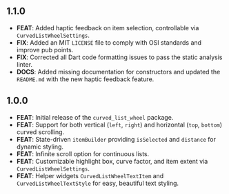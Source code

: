 ## 1.1.0

*   **FEAT**: Added haptic feedback on item selection, controllable via `CurvedListWheelSettings`.
*   **FIX**: Added an MIT `LICENSE` file to comply with OSI standards and improve pub points.
*   **FIX**: Corrected all Dart code formatting issues to pass the static analysis linter.
*   **DOCS**: Added missing documentation for constructors and updated the `README.md` with the new haptic feedback feature.

## 1.0.0

*   **FEAT**: Initial release of the `curved_list_wheel` package.
*   **FEAT**: Support for both vertical (`left`, `right`) and horizontal (`top`, `bottom`) curved scrolling.
*   **FEAT**: State-driven `itemBuilder` providing `isSelected` and `distance` for dynamic styling.
*   **FEAT**: Infinite scroll option for continuous lists.
*   **FEAT**: Customizable highlight box, curve factor, and item extent via `CurvedListWheelSettings`.
*   **FEAT**: Helper widgets `CurvedListWheelTextItem` and `CurvedListWheelTextStyle` for easy, beautiful text styling.
